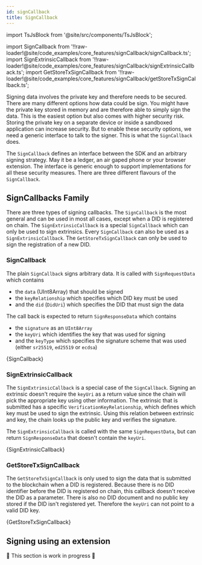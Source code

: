 ```yaml
---
id: signCallback
title: SignCallback
---
```


import TsJsBlock from '@site/src/components/TsJsBlock';

import SignCallback from '!!raw-loader!@site/code_examples/core_features/signCallback/signCallback.ts';
import SignExtrinsicCallback from '!!raw-loader!@site/code_examples/core_features/signCallback/signExtrinsicCallback.ts';
import GetStoreTxSignCallback from '!!raw-loader!@site/code_examples/core_features/signCallback/getStoreTxSignCallback.ts';

Signing data involves the private key and therefore needs to be secured.
There are many different options how data could be sign.
You might have the private key stored in memory and are therefore able to simply sign the data.
This is the easiest option but also comes with higher security risk.
Storing the private key on a separate device or inside a sandboxed application can increase security.
But to enable these security options, we need a generic interface to talk to the signer.
This is what the `SignCallback` does.

The `SignCallback` defines an interface between the SDK and an arbitrary signing strategy.
May it be a ledger, an air gaped phone or your browser extension.
The interface is generic enough to support implementations for all these security measures.
There are three different flavours of the `SignCallback`.

## SignCallbacks Family

There are three types of signing callbacks.
The `SignCallback` is the most general and can be used in most all cases, except when a DID is registered on chain.
The `SignExtrinsicCallback` is a special `SignCallback` which can only be used to sign extrinsics.
Every `SignCallback` can also be used as a `SignExtrinsicCallback`.
The `GetStoreTxSignCallback` can only be used to sign the registration of a new DID.

### SignCallback

The plain `SignCallback` signs arbitrary data.
It is called with `SignRequestData` which contains

* the `data` (UInt8Array) that should be signed
* the `keyRelationship` which specifies which DID key must be used
* and the `did` (`DidUri`) which specifies the DID that must sign the data

The call back is expected to return `SignResponseData` which contains

* the `signature` as an `UInt8Array`
* the `keyUri` which identifies the key that was used for signing
* and the `keyType` which specifies the signature scheme that was used (either `sr25519`, `ed25519` or `ecdsa`)

<TsJsBlock>
    {SignCallback}
</TsJsBlock>

### SignExtrinsicCallback

The `SignExtrinsicCallback` is a special case of the `SignCallback`.
Signing an extrinsic doesn't require the `keyUri` as a return value since the chain will pick the appropriate key using other information.
The extrinsic that is submitted has a specific `VerificationKeyRelationship`, which defines which key must be used to sign the extrinsic.
Using this relation between extrinsic and key, the chain looks up the public key and verifies the signature.

The `SignExtrinsicCallback` is called with the same `SignRequestData`, but can return `SignResponseData` that doesn't contain the `keyUri`.

<TsJsBlock>
    {SignExtrinsicCallback}
</TsJsBlock>

### GetStoreTxSignCallback

The `GetStoreTxSignCallback` is only used to sign the data that is submitted to the blockchain when a DID is registered.
Because there is no DID identifier before the DID is registered on chain, this callback doesn't receive the DID as a parameter.
There is also no DID document and no public key stored if the DID isn't registered yet.
Therefore the `keyUri` can not point to a valid DID key.

<TsJsBlock>
    {GetStoreTxSignCallback}
</TsJsBlock>

## Signing using an extension

🚧 This section is work in progress 🚧
